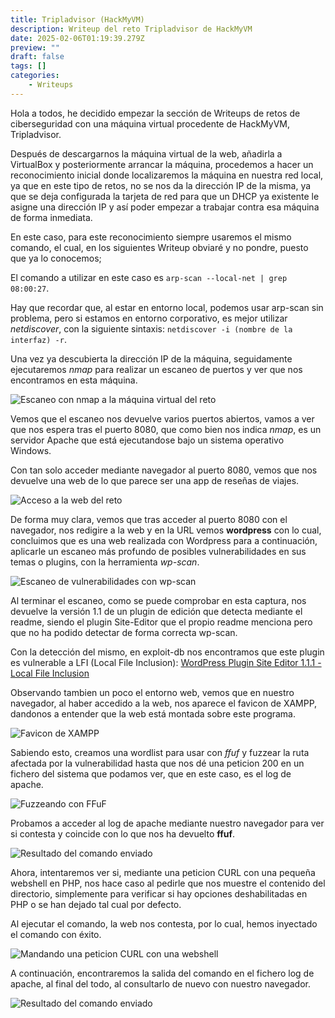 ```yaml
---
title: Tripladvisor (HackMyVM)
description: Writeup del reto Tripladvisor de HackMyVM
date: 2025-02-06T01:19:39.279Z
preview: ""
draft: false
tags: []
categories:
    - Writeups
---
```

Hola a todos, he decidido empezar la sección de Writeups de retos de ciberseguridad con una máquina virtual procedente de HackMyVM, Tripladvisor. 

Después de descargarnos la máquina virtual de la web, añadirla a VirtualBox y posteriormente arrancar la máquina, procedemos a hacer un reconocimiento inicial donde localizaremos la máquina en nuestra red local, ya que en este tipo de retos, no se nos da la dirección IP de la misma, ya que se deja configurada la tarjeta de red para que un DHCP ya existente le asigne una dirección IP y así poder empezar a trabajar contra esa máquina de forma inmediata. 

En este caso, para este reconocimiento siempre usaremos el mismo comando, el cual, en los siguientes Writeup obviaré y no pondre, puesto que ya lo conocemos;

 El comando a utilizar en este caso es ```arp-scan --local-net | grep 08:00:27```. 

Hay que recordar que, al estar en entorno local, podemos usar arp-scan sin problema, pero si estamos en entorno corporativo, es mejor utilizar _netdiscover_, con la siguiente sintaxis: ```netdiscover -i (nombre de la interfaz) -r```.

Una vez ya descubierta la dirección IP de la máquina, seguidamente ejecutaremos _nmap_ para realizar un escaneo de puertos y ver que nos encontramos en esta máquina.

![Escaneo con nmap a la máquina virtual del reto](/img/tripl1.png)

Vemos que el escaneo nos devuelve varios puertos abiertos, vamos a ver que nos espera tras el puerto 8080, que como bien nos indica *nmap*, es un servidor Apache que está ejecutandose bajo un sistema operativo Windows. 

Con tan solo acceder mediante navegador al puerto 8080, vemos que nos devuelve una web de lo que parece ser una app de reseñas de viajes. 

![Acceso a la web del reto](/img/tripl2.png)

De forma muy clara, vemos que tras acceder al puerto 8080 con el navegador, nos redigire a la web y en la URL vemos **wordpress** con lo cual, concluimos que es una web realizada con Wordpress para a continuación, aplicarle un escaneo más profundo de posibles vulnerabilidades en sus temas o plugins, con la herramienta *wp-scan*.

![Escaneo de vulnerabilidades con wp-scan](/img/tripl3.png)

Al terminar el escaneo, como se puede comprobar en esta captura, nos devuelve la versión 1.1 de un plugin de edición que detecta mediante el readme, siendo el plugin Site-Editor que el propio readme menciona pero que no ha podido detectar de forma correcta wp-scan.

Con la detección del mismo, en exploit-db nos encontramos que este plugin es vulnerable a LFI (Local File Inclusion): [WordPress Plugin Site Editor 1.1.1 - Local File Inclusion](https://www.exploit-db.com/exploits/44340)

Observando tambien un poco el entorno web, vemos que en nuestro navegador, al haber accedido a la web, nos aparece el favicon de XAMPP, dandonos a entender que la web está montada sobre este programa.

![Favicon de XAMPP](/img/tripl4.png)

Sabiendo esto, creamos una wordlist para usar con *ffuf* y fuzzear la ruta afectada por la vulnerabilidad hasta que nos dé una peticion 200 en un fichero del sistema que podamos ver, que en este caso, es el log de apache. 

![Fuzzeando con FFuF](/img/tripl5.png)

Probamos a acceder al log de apache mediante nuestro navegador para ver si contesta y coincide con lo que nos ha devuelto **ffuf**.

![Resultado del comando enviado](/img/tripl6.png)

Ahora, intentaremos ver si, mediante una peticion CURL con una pequeña webshell en PHP, nos hace caso al pedirle que nos muestre el contenido del directorio, simplemente para verificar si hay opciones deshabilitadas en PHP o se han dejado tal cual por defecto. 

Al ejecutar el comando, la web nos contesta, por lo cual, hemos inyectado el comando con éxito. 

![Mandando una peticion CURL con una webshell](/img/tripl7.png)

A continuación, encontraremos la salida del comando en el fichero log de apache, al final del todo, al consultarlo de nuevo con nuestro navegador. 

![Resultado del comando enviado](/img/tripl8.png)